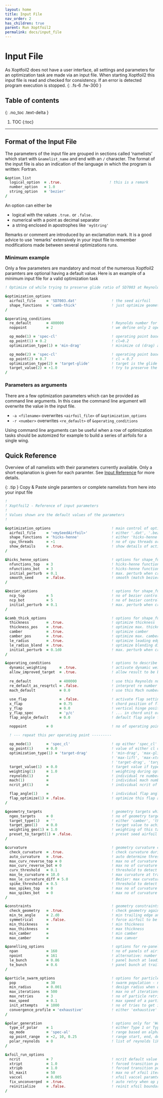 ```yaml
---
layout: home
title: Input File
nav_order: 2
has_children: true
parent: Run Xoptfoil2
permalink: docs/input_file
---
```


# Input File 

As Xoptfoil2 does not have a user interface, all settings and parameters for an optimization task are made via an input file. When starting Xoptfoil2 this input file is read and checked for consistency. If an error is detected program execution is stopped. 
{: .fs-6 .fw-300 }


## Table of contents
{: .no_toc .text-delta }

1. TOC
{:toc}

---

## Format of the Input File 

The parameters of the input file are grouped in sections called ‘namelists’ which start with `&namelist_name` and end with an `/` character. The format of the input file is also an indication of the language in which the program is written: Fortran.   

```fortran
&option_list
  logical_option  = .true.                      ! this is a remark 
  number_option   = 1.0 
  string_option   = 'bezier' 
/
```

An option can either be  
- logical with the values `.true.` or `.false.`
- numerical with a point as decimal separator  
- a string enclosed in apostrophes like `'myString'`

Remarks or comment are introduced by an exclamation mark. It is a good advice to use 'remarks' extensively in your input file to remember modifications made between several optimizations runs.



### Minimum example

Only a few parameters are mandatory and most of the numerous Xoptfoil2 paramters are optional having a default value. Here is an example of a minimum input file for a valid optimization task 

```fortran
! Optimize cd while trying to preserve glide ratio of SD7003 at Reynolds 400,000 

&optimization_options
  airfoil_file     = 'SD7003.dat'                ! the seed airfoil 
  shape_functions  = 'camb-thick'                ! just optimize geometry parameters like camber 
/  

&operating_conditions
  re_default       = 400000                      ! Reynolds number for all operating points
  noppoint         = 2                           ! we define only 2 operating points

  op_mode(1) = 'spec-cl'                         ! operating point based on cl-value
  op_point(1) = 0.2                              ! cl=0.2
  optimization_type(1) = 'min-drag'              ! minimize cd (drag) at this point 

  op_mode(2) = 'spec-cl'                         ! operating point based on cl-value
  op_point(2) = 0.7                              ! cl = 0.7
  optimization_type(2) = 'target-glide'          ! target is the glide ratio cl/cd  
  target_value(2) = -1.0                         ! try to preserve the value of SD7003
/
```

### Parameters as arguments 

There are a few optimization parameters which can be provided as command line arguments. 
In this case the command line argument will overwrite the value in the input file. 

- `-a <filename>`  overwrites `<airfoil_file>` of `&optimization_options`
- `-r <number>`    overwrites `<re_default>` of `&operating_conditions`

Using command line arguments can be useful when a row of optimization tasks should be automized for example to build a series of airfoils for a single wing. 


## Quick Reference


Overview of all namelists with their parameters currently available. Only a short explanation is given for each paramter. 
See [Input Reference](input_file.md) for more details. 

{: .tip }
Copy & Paste single paramters or complete namelists from here into your input file 


```fortran
!
! Xoptfoil2 - Reference of input parameters 
!
! Values shown are the default values of the parameters
!

&optimization_options                            ! main control of optimization
  airfoil_file     = '<mySeedAirfoil>'           ! either '.dat', '.bez' or '.hicks' file 
  shape_functions  = 'hicks-henne'               ! either 'hicks-henne', 'bezier' or 'camb-thick' 
  cpu_threads      = -1                          ! no of cpu threads or -n less than available 
  show_details     = .true.                      ! show details of actions and results           
/  

&hicks_henne_options                             ! options for shape_function 'hicks-henne'
  nfunctions_top   = 3                           ! hicks-henne functions on top side              
  nfunctions_bot   = 3                           ! hicks-henne functions on bot side
  initial_perturb  = 0.1                         ! max. perturb when creating initial designs 
  smooth_seed      = .false.                     ! smooth (match bezier) of seed airfoil prior to optimization
/

&bezier_options                                  ! options for shape_function 'bezier'
  ncp_top          = 5                           ! no of bezier control points on top side              
  ncp_bot          = 5                           ! no of bezier control points on bot side
  initial_perturb  = 0.1                         ! max. perturb when creating initial designs
/

&camb_thick_options                              ! options for shape_function 'camb_thick'
  thickness        = .true.                      ! optimize thickness 
  thickness_pos    = .true.                      ! optimize max. thickness position
  camber           = .true.                      ! optimize camber
  camber_pos       = .true.                      ! optimize max. camber position
  le_radius        = .true.                      ! optimize leading edge radius
  le_radius_blend  = .true.                      ! optimize blending distance for le radius change 
  initial_perturb  = 0.1d0                       ! max. perturb when creating initial designs 
/

&operating_conditions                            ! options to describe the optimization task
  dynamic_weighting      = .true.                ! activate dynamic weighting during optimization
  allow_improved_target  = .true.                ! allow result to be better than target value
  
  re_default             = 400000                ! use this Reynolds number for operating points
  re_default_as_resqrtcl = .false.               ! interpret re number as type 2 (Re*sqrt(cl)) 
  mach_default           = 0.0                   ! use this Mach number for operating points 
  
  use_flap               = .false.               ! activate flap setting or optimization
  x_flap                 = 0.75                  ! chord position of flap 
  y_flap                 = 0.0                   ! vertical hinge position 
  y_flap_spec            = 'y/c'                 ! ... in chord unit or 'y/t' relative to height
  flap_angle_default     = 0.0                   ! default flap angle for all op points

  noppoint         = 0                           ! no of operating points

  ! --- repeat this per operating point ---------
  
  op_mode(1)       = 'spec_cl'                   ! op either 'spec_cl' or 'spec_al' based             
  op_point(1)      = 0.0                         ! value of either cl or alpha         
  optimization_type(1) = 'target-drag'           ! 'min-drag', 'max-glide', 'min-sink', 
                                                 ! 'max-lift', 'max-xtr', 
                                                 ! 'target-drag', 'target-glide', 'target-moment', 
  target_value(1)  = 0.0                         ! target value if type = 'target-...'              
  weighting(1)     = 1.0                         ! weighting during optimization 
  reynolds(1)      =                             ! individual re number of op (default: re_default) 
  mach(1)          =                             ! individual mach number of op (default: mach_default) 
  ncrit_pt(1)      =                             ! individual ncrit of op  

  flap_angle(1)    =                             ! individual flap angle (default: flap_angle_default)
  flap_optimize(1) = .false.                     ! optimize this flap angle 
/

&geometry_targets                                ! geometry targets which should be achieved
  ngeo_targets     = 0                           ! no of geometry targets 
  target_type(1)   = ''                          ! either 'camber', 'thickness' 
  target_geo(1)    = 0.0                         ! target value to achieve 
  weighting_geo(1) = 1.0                         ! weighting of this target
  preset_to_target(1) = .false.                  ! preset seed airfoil to this target 
/  

&curvature                                       ! geometry curvature constraints for optimization 
  check_curvature  = .true.                      ! check curvature during optimization
  auto_curvature   = .true.                      ! auto determine thresholds for curvature and bumps
  max_curv_reverse_top = 0                       ! max no of curvature reversals - top ("reflexed"?)
  max_curv_reverse_bot = 0                       ! max no of curvature reversals - bot ("rearloading"?)
  curv_threshold   = 0.1                         ! threshold to detect reversals 
  max_te_curvature = 10.0                        ! max curvature at trailing edge
  max_le_curvature_diff = 5.0                    ! Bezier: max curvature difference at leading edge
  spike_threshold  = 0.5                         ! threshold to detect spikes aga bumps 
  max_spikes_top   = 0                           ! max no of curvature bumbs - top 
  max_spikes_bot   = 0                           ! max no of curvature bumbs - bot 
/

&constraints                                     ! geometry constraints for optimization
  check_geometry   = .true.                      ! check geometry against geometry constraints 
  min_te_angle     = 2.d0                        ! min trailing edge angle in degrees
  symmetrical      = .false.                     ! force airfoil to be symmetrical 
  min_thickness    =                             ! min thickness        (better use geometry targets) 
  max_thickness    =                             ! max thickness        (better use geometry targets) 
  min_camber       =                             ! min camber           (better use geometry targets) 
  max_camber       =                             ! max camver           (better use geometry targets) 

&panelling_options                               ! options for re-panelling before optimization 
  npan             = 160                         ! no of panels of airfoil
  npoint           = 161                         ! alternative: number of coordinate points
  le_bunch         = 0.86                        ! panel bunch at leading edge  - 0..1 (max) 
  te_bunch         = 0.6                         ! panel bunch at trailing edge - 0..1 (max) 
/

&particle_swarm_options                          ! options for particle swarm optimization - PSO
  pop              = 30                          ! swarm population - no of particles 
  min_radius       = 0.001                       ! design radius when optimization shall be finished
  max_iterations   = 500                         ! max no of iterations 
  max_retries      = 3                           ! no of particle retries for geometry violations
  max_speed        = 0.1                         ! max speed of a particle in solution space 0..1 
  init_attempts    = 1000                        ! no of tries to get initial, valid design 
  convergence_profile = 'exhaustive'             ! either 'exhaustive' or 'quick' or 'quick_camb_thick'
/

&polar_generation                                ! options only for 'Worker'   
  type_of_polar    = 1                           ! either Type 1 or Type 2 polar 
  op_mode          = 'spec-al'                   ! range based on alpha or cl 
  op_point_range   = -2, 10, 0.25                ! range start, end, delta 
  polar_reynolds   = 0                           ! list of reynolds like 100000, 200000, 600000
/

&xfoil_run_options
  ncrit            = 7                           ! ncrit default value for op points 
  xtript           = 1.0                         ! forced transition point 0..1 - top  
  xtripb           = 1.0                         ! forced transition point 0..1 - bot  
  bl_maxit         = 50                          ! max no of xfoil iterations to converge
  vaccel           = 0.005                       ! xfoil vaccel paramter
  fix_unconverged  = .true.                      ! auto retry when op point doesn't converge
  reinitialize     = .false.                     ! reinit xfoil boundary layer after each op point 
/
```
